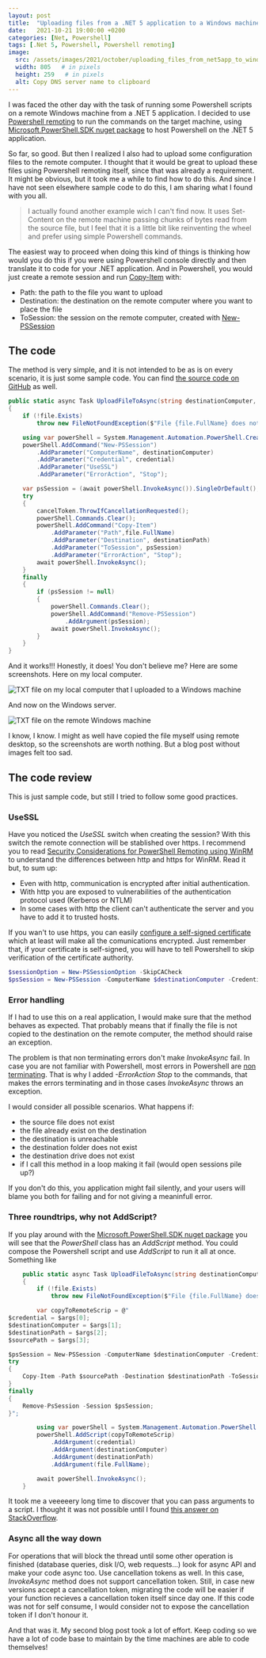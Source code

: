 ```yaml
---
layout: post
title:  "Uploading files from a .NET 5 application to a Windows machine using Powershell Remote"
date:   2021-10-21 19:00:00 +0200
categories: [Net, Powershell]
tags: [.Net 5, Powershell, Powershell remoting]
image:
  src: /assets/images/2021/october/uploading_files_from_net5app_to_windows_machine_usin_psremoting/preview.png
  width: 805   # in pixels
  height: 259   # in pixels
  alt: Copy DNS server name to clipboard
---
```


I was faced the other day with the task of running some Powershell scripts on a remote Windows machine from a .NET 5 application. I decided to use [Powershell remoting](https://docs.microsoft.com/en-us/powershell/scripting/learn/remoting/running-remote-commands?view=powershell-7.1) to run the commands on the target machine, using [Microsoft.PowerShell.SDK nuget package](https://www.nuget.org/packages/Microsoft.PowerShell.SDK/) to host Powershell on the .NET 5 application.

So far, so good. But then I realized I also had to upload some configuration files to the remote computer. I thought that it would be great to upload these files using Powershell remoting itself, since that was already a requirement. It might be obvious, but it took me a while to find how to do this. And since I have not seen elsewhere sample code to do this, I am sharing what I found with you all.

> I actually found another example wich I can't find now. It uses Set-Content on the remote machine passing chunks of bytes read from the source file, but I feel that it is a little bit like reinventing the wheel and prefer using simple Powershell commands.

The easiest way to proceed when doing this kind of things is thinking how would you do this if you were using Powershell console directly and then translate it to code for your .NET application. And in Powershell, you would just create a remote session and run [Copy-Item](https://docs.microsoft.com/en-us/powershell/module/microsoft.powershell.management/copy-item) with:

- Path: the path to the file you want to upload
- Destination: the destination on the remote computer where you want to place the file
- ToSession: the session on the remote computer, created with [New-PSSession](https://docs.microsoft.com/en-us/powershell/module/microsoft.powershell.core/new-pssession) 

## The code

The method is very simple, and it is not intended to be as is on every scenario, it is just some sample code. You can find [the source code on GitHub](https://github.com/MonticolaExplorator/NetSamples/blob/0df09027d83a5085c8d45e82c5a51087bf81319a/source/NetSamples.PowerShell/PowerShellTools.cs#L24) as well.

~~~~c#
public static async Task UploadFileToAsync(string destinationComputer, PSCredential credential, FileInfo file, string destinationPath, CancellationToken cancelToken=default)
{
    if (!file.Exists)
        throw new FileNotFoundException($"File {file.FullName} does not exist");

    using var powerShell = System.Management.Automation.PowerShell.Create();
    powerShell.AddCommand("New-PSSession")
        .AddParameter("ComputerName", destinationComputer)
        .AddParameter("Credential", credential)
        .AddParameter("UseSSL")
        .AddParameter("ErrorAction", "Stop");

    var psSession = (await powerShell.InvokeAsync()).SingleOrDefault();
    try
    {
        cancelToken.ThrowIfCancellationRequested();
        powerShell.Commands.Clear();
        powerShell.AddCommand("Copy-Item")
            .AddParameter("Path",file.FullName)
            .AddParameter("Destination", destinationPath)
            .AddParameter("ToSession", psSession)
            .AddParameter("ErrorAction", "Stop");
        await powerShell.InvokeAsync();
    }
    finally
    {
        if (psSession != null)
        {
            powerShell.Commands.Clear();
            powerShell.AddCommand("Remove-PSSession")
                .AddArgument(psSession);
            await powerShell.InvokeAsync();
        }
    }
}
~~~~

And it works!!! Honestly, it does! You don't believe me? Here are some screenshots. Here on my local computer.

![TXT file on my local computer that I uploaded to a Windows machine](/assets/images/2021/october/uploading_files_from_net5app_to_windows_machine_usin_psremoting/localfile.png)

And now on the Windows server.

![TXT file on the remote Windows machine](/assets/images/2021/october/uploading_files_from_net5app_to_windows_machine_usin_psremoting/remotefile.png)

I know, I know. I might as well have copied the file myself using remote desktop, so the screenshots are worth nothing. But a blog post without images felt too sad.

## The code review

This is just sample code, but still I tried to follow some good practices.

### UseSSL

Have you noticed the _UseSSL_ switch when creating the session? With this switch the remote connection will be stablished over https. I recommend you to read [Security Considerations for PowerShell Remoting using WinRM](https://docs.microsoft.com/en-us/powershell/scripting/learn/remoting/winrmsecurity?view=powershell-7.1) to understand the differences between http and https for WinRM. Read it but, to sum up:

- Even with http, communication is encrypted after initial authentication.
- With http you are exposed to vulnerabilities of the authentication protocol used (Kerberos or NTLM)
- In some cases with http the client can't authenticate the server and you have to add it to trusted hosts.

If you wan't to use https, you can easily [configure a self-signed certificate](https://cloudblogs.microsoft.com/industry-blog/en-gb/technetuk/2016/02/11/configuring-winrm-over-https-to-enable-powershell-remoting/) which at least will make all the comunications encrypted. Just remember that, if your certificate is self-signed, you will have to tell Powershell to skip verification of the certificate authority. 

~~~~powershell
$sessionOption = New-PSSessionOption -SkipCACheck
$psSession = New-PSSession -ComputerName $destinationComputer -Credential $credential -UseSSL -SessionOption $options -ErrorAction Stop
~~~~

### Error handling

If I had to use this on a real application, I would make sure that the method behaves as expected. That probably means that if finally the file is not copied to the destination on the remote computer, the method should raise an exception.

The problem is that non terminating errors don't make _InvokeAsync_ fail. In case you are not familiar with Powershell, most errors in Powershell are [non terminating](https://devblogs.microsoft.com/scripting/understanding-non-terminating-errors-in-powershell/). That is why I added _-ErrorAction Stop_ to the commands, that makes the errors terminating and in those cases _InvokeAsync_ throws an exception.

I would consider all possible scenarios. What happens if:

- the source file does not exist
- the file already exist on the destination
- the destination is unreachable
- the destination folder does not exist
- the destination drive does not exist
- if I call this method in a loop making it fail (would open sessions pile up?)

If you don't do this, you application might fail silently, and your users will blame you both for failing and for not giving a meaninfull error.

### Three roundtrips, why not AddScript?

If you play around with the [Microsoft.PowerShell.SDK nuget package](https://www.nuget.org/packages/Microsoft.PowerShell.SDK/) you will see that the _PowerShell_ class has an _AddScript_ method. You could compose the Powershell script and use _AddScript_ to run it all at once. Something like

~~~~c#
    public static async Task UploadFileToAsync(string destinationComputer, PSCredential credential, FileInfo file, string destinationPath, CancellationToken cancelToken = default)
    {
        if (!file.Exists)
            throw new FileNotFoundException($"File {file.FullName} does not exist");

        var copyToRemoteScrip = @"
$credential = $args[0];
$destinationComputer = $args[1];
$destinationPath = $args[2];
$sourcePath = $args[3];

$psSession = New-PSSession -ComputerName $destinationComputer -Credential $credential -UseSSL -ErrorAction Stop
try
{
    Copy-Item -Path $sourcePath -Destination $destinationPath -ToSession $psSession -ErrorAction Stop;
}
finally
{
    Remove-PsSession -Session $psSession;
}";

        using var powerShell = System.Management.Automation.PowerShell.Create();
        powerShell.AddScript(copyToRemoteScrip)
            .AddArgument(credential)
            .AddArgument(destinationComputer)
            .AddArgument(destinationPath)
            .AddArgument(file.FullName);

        await powerShell.InvokeAsync();
    }
~~~~

It took me a veeeeery long time to discover that you can pass arguments to a script. I thought it was not possible until I found [this answer on StackOverflow](https://stackoverflow.com/a/61893812/7747594).


### Async all the way down

For operations that will block the thread until some other operation is finished (database queries, disk I/O, web requests...) look for async API and make your code async too. Use cancellation tokens as well. In this case, _InvokeAsync_ method does not support cancellation token. Still, in case new versions accept a cancellation token, migrating the code will be easier if your function recieves a cancellation token itself since day one. If this code was not for self consume, I would consider not to expose the cancellation token if I don't honour it.


And that was it. My second blog post took a lot of effort. Keep coding so we have a lot of code base to maintain by the time machines are able to code themselves!

